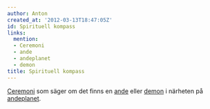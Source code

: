 ```yaml
---
author: Anton
created_at: '2012-03-13T18:47:05Z'
id: Spirituell kompass
links:
  mention:
  - Ceremoni
  - ande
  - andeplanet
  - demon
title: Spirituell kompass
---
```


[Ceremoni] som säger om det finns en [ande] eller [demon] i närheten på [andeplanet].

  [Ceremoni]: Ceremoni
  [ande]: ande
  [demon]: demon
  [andeplanet]: andeplanet
